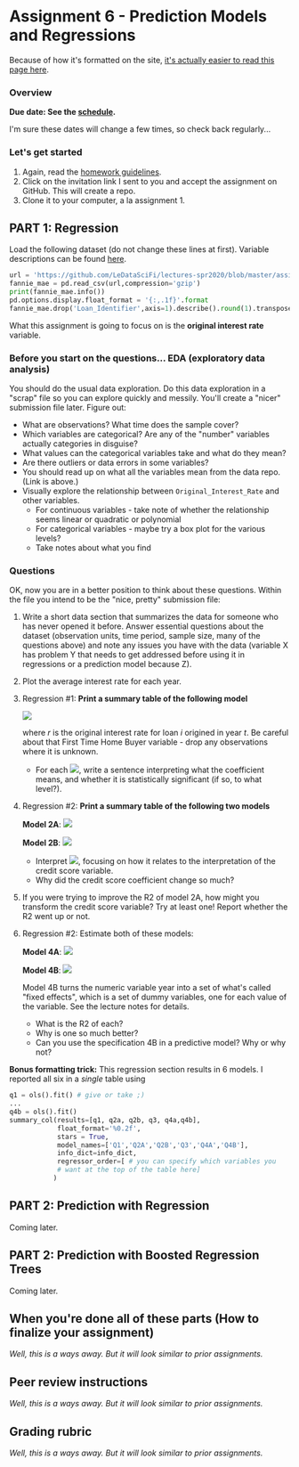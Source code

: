 # Assignment 6 - Prediction Models and Regressions

Because of how it's formatted on the site, [it's actually easier to read this page here](https://github.com/LeDataSciFi/LeDataSciFi.github.io/blob/master/assignments/asgn06.md).

### Overview

**Due date: See the [schedule](https://ledatascifi.github.io/#schedule).**

I'm sure these dates will change a few times, so check back regularly...

### Let's get started

1. Again, read the [homework guidelines](guidelines-asgn.html).
2. Click on the invitation link I sent to you and accept the assignment on GitHub. This will create a repo.
3. Clone it to your computer, a la assignment 1.

## PART 1: Regression

Load the following dataset (do not change these lines at first). Variable descriptions can be found [here](https://github.com/LeDataSciFi/lectures-spr2020/tree/master/assignment_data). 

```python
url = 'https://github.com/LeDataSciFi/lectures-spr2020/blob/master/assignment_data/Fannie_Mae_Plus_Data.gzip?raw=true'
fannie_mae = pd.read_csv(url,compression='gzip')  
print(fannie_mae.info())
pd.options.display.float_format = '{:,.1f}'.format
fannie_mae.drop('Loan_Identifier',axis=1).describe().round(1).transpose()
```

What this assignment is going to focus on is the **original interest rate** variable. 

### Before you start on the questions... EDA (exploratory data analysis)

You should do the usual data exploration. Do this data exploration in a "scrap" file so you can explore quickly and messily. You'll create a "nicer" submission file later. Figure out:
- What are observations? What time does the sample cover?
- Which variables are categorical? Are any of the "number" variables actually categories in disguise?
- What values can the categorical variables take and what do they mean?
- Are there outliers or data errors in some variables?
- You should read up on what all the variables mean from the data repo. (Link is above.) 
- Visually explore the relationship between `Original_Interest_Rate` and other variables.
  - For continuous variables - take note of whether the relationship seems linear or quadratic or polynomial
  - For categorical variables - maybe try a box plot for the various levels?
  - Take notes about what you find

### Questions 

OK, now you are in a better position to think about these questions. Within the file you intend to be the "nice, pretty" submission file:
1. Write a short data section that summarizes the data for someone who has never opened it before. Answer essential questions about the dataset (observation units, time period, sample size, many of the questions above) and note any issues you have with the data (variable X has problem Y that needs to get addressed before using it in regressions or a prediction model because Z).
2. Plot the average interest rate for each year.
2. Regression \#1: **Print a summary table of the following model**

    <img src="https://render.githubusercontent.com/render/math?math=r_{i,t} = \alpha %2B \beta_0 * \log(\text{Co-Borrower Credit Score}_i)%2B \beta_1 * \text{First time home buyer indicator}_i %2B \beta_2 * \text{10 year treasury rate} %2B u_{i,t}">
    <!-- that hack to put a formula in a MD file comes from https://gist.github.com/a-rodin/fef3f543412d6e1ec5b6cf55bf197d7b , and %2B is the plus sign -->
  
    where _r_ is the original interest rate for loan _i_ origined in year _t_. Be careful about that First Time Home Buyer variable - drop any observations where it is unknown. 

    - For each  <img src="https://render.githubusercontent.com/render/math?math=\beta">, write a sentence interpreting what the coefficient means, and whether it is statistically significant (if so, to what level?).

2. Regression \#2: **Print a summary table of the following two models**

    **Model 2A**: <img src="https://render.githubusercontent.com/render/math?math=r_{i,t} = \alpha %2B \beta_0 * \log(\text{Co-Borrower Credit Score}_i) %2B \beta_1 * \log(\text{OLTV}_i) %2B u_{i,t}">
  
    **Model 2B**: <img src="https://render.githubusercontent.com/render/math?math=r_{i,t} = \alpha %2B \beta_0 * \log(\text{Co-Borrower Credit Score}_i) %2B \beta_1 * \log(\text{OLTV}_i) %2B \beta_2 \log(\text{Co-Borrower Credit Score}_i) * \log(\text{OLTV}_i) %2B u_{i,t}">

    - Interpret  <img src="https://render.githubusercontent.com/render/math?math=\beta_2">, focusing on how it relates to the interpretation of the credit score variable.
    - Why did the credit score coefficient change so much?

3. If you were trying to improve the R2 of model 2A, how might you transform the credit score variable? Try at least one! Report whether the R2 went up or not.
4. Regression \#2: Estimate both of these models:

    **Model 4A**: <img src="https://render.githubusercontent.com/render/math?math=r_{i,t} = \alpha %2B \beta_0 * Year %2B u_{i,t}">
  
    **Model 4B**: <img src="https://render.githubusercontent.com/render/math?math=r_{i,t} = \alpha %2B \beta_0 * (Year=1999) %2B  \beta_1 * (Year=2000) %2B ... %2B   \beta_N * (Year=2018) %2B u_{i,t}">
    
    Model 4B turns the numeric variable year into a set of what's called "fixed effects", which is a set of dummy variables, one for each value of the variable. See the lecture notes for details. 
    
    - What is the R2 of each? 
    - Why is one so much better?
    - Can you use the specification 4B in a predictive model? Why or why not?
    
**Bonus formatting trick:** This regression section results in 6 models. I reported all six in a _single_ table using 

```python
q1 = ols().fit() # give or take ;)
... 
q4b = ols().fit() 
summary_col(results=[q1, q2a, q2b, q3, q4a,q4b],
            float_format='%0.2f',
            stars = True,
            model_names=['Q1','Q2A','Q2B','Q3','Q4A','Q4B'],
            info_dict=info_dict,
            regressor_order=[ # you can specify which variables you
            # want at the top of the table here]
           )
```
    
## PART 2: Prediction with Regression 

Coming later.

## PART 2: Prediction with Boosted Regression Trees

Coming later.


## When you're done all of these parts (How to finalize your assignment)

_Well, this is a ways away. But it will look similar to prior assignments._

<!-- 
- Your repo should be logically organized, with subfolders for inputs, outputs, and temp files (if needed). No file should be in a folder that it doesn't belong to. (No outputs in the input folder!) The code should be in the main folder.
- Clean up your repo - delete extraneous files not needed by peer reviews, or if you want to keep them: move them to a "`dev`" subfolder (which is commonly known to be a place where you put files you used while developing the code). You could call this subfolder "old files" or "my files" or whatever you want. Just clean it up for your reviewers and external eyes :)
- If you create output or temp folders, make sure your analysis file begins by deleting those folders and remaking them from scratch.
- If you need any additional inputs, download them to inputs. You don’t need to save the Fannie Mae file to your computer unless you want!
- Make sure that you refer to files with relative paths ("/input/wine.csv") and NOT absolute paths ("User/Don/Desktop/Project/input/wine.csv") because the latter won't work on anyone else's computer
- In Jupyter: Restart the kernel and clear the output
- In Jupyter: Run the entire file, and make sure it works **from scratch**. This means no errors, and also check that your answers didn’t change!
- In Jupyter: Save the file.
- In Github Desktop: "Commit" and "Push to origin"
- github.com/ledatascifi : go to your assignment and make sure everything is there
- **Edit the readme file so visitors know what the repo is doing** (like "(yada yada) ... assignment.ipynb runs the main analysis based on ... (yada yada))
-->

## Peer review instructions

_Well, this is a ways away. But it will look similar to prior assignments._

<!--
1. Click on the two invitation links I sent to you and accept the assignment on GitHub. You will have access to two peer's assignment repos.
2. **CLONE BOTH REPOS TO YOUR COMPUTER, AND RUN THEIR CODE. IT SHOULD WORK ON YOUR COMPUTER AS WELL!**
2. Open an issue on their homework repo, copy the rubric below ([available here](https://raw.githubusercontent.com/LeDataSciFi/LeDataSciFi.github.io/master/assignments/asgn03.md)), **need to update** and fill in your review there.  You can delete the "notes" I put in each row (the non-bolded explanatory parts).
-->

## Grading rubric

_Well, this is a ways away. But it will look similar to prior assignments._

<!--
See [the rubric guidelines](guidelines-peerreview.html#filling-out-the-rubric).

Remarks:

* Elaborate on above, especially for "needs work."
* Some specific praise?
* Something I learned?
* Specific constructive criticism?
* Something I know and that you, my peer, might like to know because it is relevant to something you struggled with.
-->
